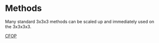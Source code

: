 # Methods

Many standard 3x3x3 methods can be scaled up and immediately used on the 3x3x3x3.


[CFOP](methods/CFOP.md)
